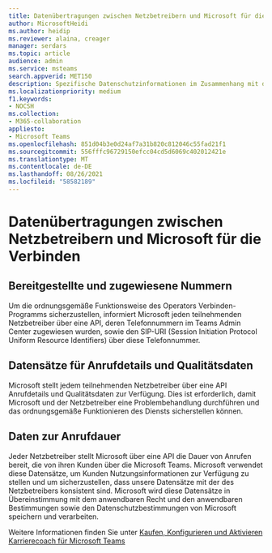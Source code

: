 ```yaml
---
title: Datenübertragungen zwischen Netzbetreibern und Microsoft für die Verbinden
author: MicrosoftHeidi
ms.author: heidip
ms.reviewer: alaina, creager
manager: serdars
ms.topic: article
audience: admin
ms.service: msteams
search.appverid: MET150
description: Spezifische Datenschutzinformationen im Zusammenhang mit der Übertragung von Daten oder Informationen zwischen Netzbetreibern und Microsoft, insbesondere in Bezug auf die Anbieter Verbinden.
ms.localizationpriority: medium
f1.keywords:
- NOCSH
ms.collection:
- M365-collaboration
appliesto:
- Microsoft Teams
ms.openlocfilehash: 851d04b3e0d24af7a31b820c812046c55fad21f1
ms.sourcegitcommit: 556fffc96729150efcc04cd5d6069c402012421e
ms.translationtype: MT
ms.contentlocale: de-DE
ms.lasthandoff: 08/26/2021
ms.locfileid: "58582189"
---
```

# <a name="data-transfers-between-carriers-and-microsoft-for-operator-connect"></a>Datenübertragungen zwischen Netzbetreibern und Microsoft für die Verbinden

## <a name="provisioned-and-assigned-numbers"></a>Bereitgestellte und zugewiesene Nummern

Um die ordnungsgemäße Funktionsweise des Operators Verbinden-Programms sicherzustellen, informiert Microsoft jeden teilnehmenden Netzbetreiber über eine API, deren Telefonnummern im Teams Admin Center zugewiesen wurden, sowie den SIP-URI (Session Initiation Protocol Uniform Resource Identifiers) über diese Telefonnummer.

## <a name="call-detail-records-and-quality-data"></a>Datensätze für Anrufdetails und Qualitätsdaten

Microsoft stellt jedem teilnehmenden Netzbetreiber über eine API Anrufdetails und Qualitätsdaten zur Verfügung. Dies ist erforderlich, damit Microsoft und der Netzbetreiber eine Problembehandlung durchführen und das ordnungsgemäße Funktionieren des Diensts sicherstellen können.

## <a name="call-duration-data"></a>Daten zur Anrufdauer

Jeder Netzbetreiber stellt Microsoft über eine API die Dauer von Anrufen bereit, die von ihren Kunden über die Microsoft Teams. Microsoft verwendet diese Datensätze, um Kunden Nutzungsinformationen zur Verfügung zu stellen und um sicherzustellen, dass unsere Datensätze mit der des Netzbetreibers konsistent sind. Microsoft wird diese Datensätze in Übereinstimmung mit dem anwendbaren Recht und den anwendbaren Bestimmungen sowie den Datenschutzbestimmungen von Microsoft speichern und verarbeiten.

Weitere Informationen finden Sie unter [Kaufen, Konfigurieren und Aktivieren Karrierecoach für Microsoft Teams](career-coach.md)
